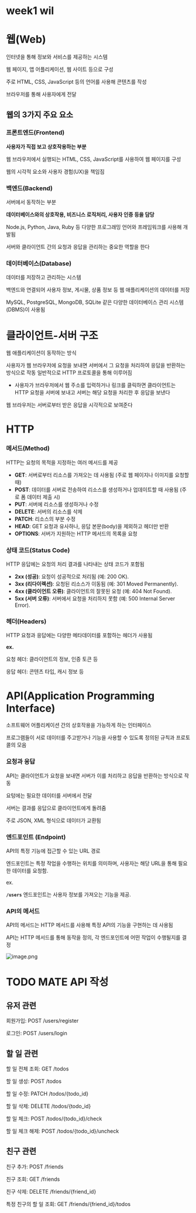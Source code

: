 # week1 wil

# 웹(Web)

인터넷을 통해 정보와 서비스를 제공하는 시스템

웹 페이지, 앱 어플리케이션, 웹 사이트 등으로 구성

주로 HTML, CSS, JavaScript 등의 언어를 사용해 콘텐츠를 작성

브라우저를 통해 사용자에게 전달

## 웹의 3가지 주요 요소

### 프론트엔드(Frontend)

**사용자가 직접 보고 상호작용하는 부분**

웹 브라우저에서 실행되는 HTML, CSS, JavaScript를 사용하여 웹 페이지를 구성

웹의 시각적 요소와 사용자 경험(UX)을 책임짐

### 백엔드(Backend)

서버에서 동작하는 부분

**데이터베이스와의 상호작용, 비즈니스 로직처리, 사용자 인증 등을 담당**

Node.js, Python, Java, Ruby 등 다양한 프로그래밍 언어와 프레임워크를 사용해 개발됨

서버와 클라이언트 간의 요청과 응답을 관리하는 중요한 역할을 한다

### 데이터베이스(Database)

데이터를 저장하고 관리하는 시스템

백엔드와 연결되어 사용자 정보, 게시물, 상품 정보 등 웹 애플리케이션의 데이터를 저장

MySQL, PostgreSQL, MongoDB, SQLite 같은 다양한 데이터베이스 관리 시스템(DBMS)이 사용됨

# 클라이언트-서버 구조

웹 애플리케이션이 동작하는 방식

사용자가 웹 브라우저에 요청을 보내면 서버에서 그 요청을 처리하여 응답을 반환하는 방식으로 작동 일반적으로 HTTP 프로토콜을 통해 이루어짐

- 사용자가 브라우저에서 웹 주소를 입력하거나 링크를 클릭하면 클라이언트는 HTTP 요청을 서버에 보내고 서버는 해당 요청을 처리한 후 응답을 보낸다

웹 브라우저는 서버로부터 받은 응답을 시각적으로 보여준다

# HTTP

### **메서드(Method)**

HTTP는 요청의 목적을 지정하는 여러 메서드를 제공

- **GET**: 서버로부터 리소스를 가져오는 데 사용됨 (주로 웹 페이지나 이미지를 요청할 때)
- **POST**: 데이터를 서버로 전송하여 리소스를 생성하거나 업데이트할 때 사용됨 (주로 폼 데이터 제출 시)
- **PUT**: 서버에 리소스를 생성하거나 수정
- **DELETE**: 서버의 리소스를 삭제
- **PATCH**: 리소스의 부분 수정
- **HEAD**: GET 요청과 유사하나, 응답 본문(body)을 제외하고 헤더만 반환
- **OPTIONS**: 서버가 지원하는 HTTP 메서드의 목록을 요청

### **상태 코드(Status Code)**

HTTP 응답에는 요청의 처리 결과를 나타내는 상태 코드가 포함됨

- **2xx (성공)**: 요청이 성공적으로 처리됨 (예: 200 OK).
- **3xx (리다이렉션)**: 요청된 리소스가 이동됨 (예: 301 Moved Permanently).
- **4xx (클라이언트 오류)**: 클라이언트의 잘못된 요청 (예: 404 Not Found).
- **5xx (서버 오류)**: 서버에서 요청을 처리하지 못함 (예: 500 Internal Server Error).

### **헤더(Headers)**

HTTP 요청과 응답에는 다양한 메타데이터를 포함하는 헤더가 사용됨

**ex.** 

요청 헤더: 클라이언트의 정보, 인증 토큰 등

응답 헤더: 콘텐츠 타입, 캐시 정보 등

# API(Application Programming Interface)

소프트웨어 어플리케이션 간의 상호작용을 가능하게 하는 인터페이스

프로그램들이 서로 데이터를 주고받거나 기능을 사용할 수 있도록 정의된 규칙과 프로토콜의 모음

### 요청과 응답

API는 클라이언트가 요청을 보내면 서버가 이를 처리하고 응답을 반환하는 방식으로 작동

요텅에는 필요한 데이터를 서버에서 전달

서버는 결과를 응답으로 클라이언트에게 돌려줌

주로 JSON, XML 형식으로 데이터가 교환됨

### **엔드포인트 (Endpoint)**

API의 특정 기능에 접근할 수 있는 URL 경로

엔드포인트는 특정 작업을 수행하는 위치를 의미하며, 사용자는 해당 URL을 통해 필요한 데이터를 요청함. 

ex.

**`/users`** 엔드포인트는 사용자 정보를 가져오는 기능을 제공.

### API의 메서드

API의 메서드는 HTTP 메서드를 사용해 특정 API의 기능을 구현하는 데 사용됨

API는 HTTP 메서드를 통해 동작을 정의, 각 엔드포인트에 어떤 작업이 수행될지를 결정

![image.png](week1/image.png)

# TODO MATE API 작성

## 유저 관련

회원가입: POST /users/register

로그인: POST /users/login

## 할 일 관련

할 일 전체 조회: GET /todos

할 일 생성: POST /todos

할 일 수정: PATCH /todos/{todo_id}

할 일 삭제: DELETE /todos/{todo_id}

할 일 체크: POST /todos/{todo_id}/check

할 일 체크 해제: POST /todos/{todo_id}/uncheck

## 친구 관련

친구 추가: POST /friends

친구 조회: GET /friends

친구 삭제: DELETE /friends/{friend_id}

특정 친구의 할 일 조회: GET /friends/{friend_id}/todos
